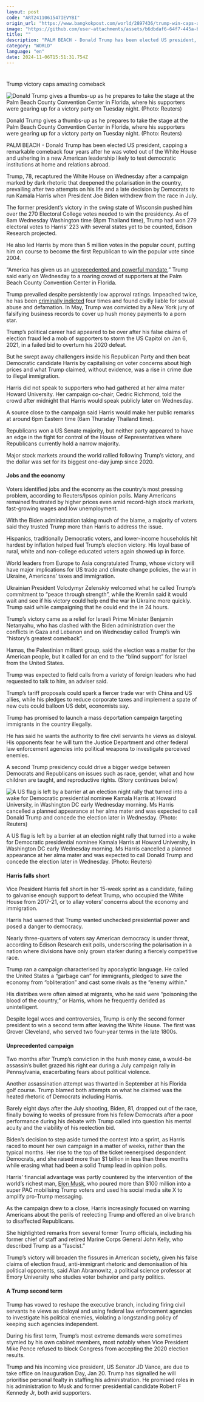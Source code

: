 ```yaml
---
layout: post
code: "ART2411061547IEVYBI"
origin_url: "https://www.bangkokpost.com/world/2897436/trump-win-caps-amazing-comeback"
image: "https://github.com/user-attachments/assets/b6dbdaf6-64f7-445a-b4da-833f83705278"
title: ""
description: "PALM BEACH - Donald Trump has been elected US president, capping a remarkable comeback four years after he was voted out of the White House and ushering in a new American leadership likely to test democratic institutions at home and relations abroad."
category: "WORLD"
language: "en"
date: 2024-11-06T15:51:31.754Z
---
```


# 

Trump victory caps amazing comeback

![Donald Trump gives a thumbs-up as he prepares to take the stage at the Palm Beach County Convention Center in Florida, where his supporters were gearing up for a victory party on Tuesday night. (Photo: Reuters)](https://github.com/user-attachments/assets/83a2d89d-6ebb-4b63-a758-29c26800bc74)

Donald Trump gives a thumbs-up as he prepares to take the stage at the Palm Beach County Convention Center in Florida, where his supporters were gearing up for a victory party on Tuesday night. (Photo: Reuters)

PALM BEACH - Donald Trump has been elected US president, capping a remarkable comeback four years after he was voted out of the White House and ushering in a new American leadership likely to test democratic institutions at home and relations abroad.

Trump, 78, recaptured the White House on Wednesday after a campaign marked by dark rhetoric that deepened the polarisation in the country, prevailing after two attempts on his life and a late decision by Democrats to run Kamala Harris when President Joe Biden withdrew from the race in July.

The former president’s victory in the swing state of Wisconsin pushed him over the 270 Electoral College votes needed to win the presidency. As of 8am Wednesday Washington time (8pm Thailand time), Trump had won 279 electoral votes to Harris’ 223 with several states yet to be counted, Edison Research projected.

He also led Harris by more than 5 million votes in the popular count, putting him on course to become the first Republican to win the popular vote since 2004.

“America has given us an [unprecedented and powerful mandate](https://www.bangkokpost.com/world/2897271/trump-claims-powerful-mandate-after-fox-news-projects-victory),” Trump said early on Wednesday to a roaring crowd of supporters at the Palm Beach County Convention Center in Florida.

Trump prevailed despite persistently low approval ratings. Impeached twice, he has been [criminally indicted](https://www.bangkokpost.com/world/2897418/trump-win-brings-his-criminal-cases-to-a-halt) four times and found civilly liable for sexual abuse and defamation. In May, Trump was convicted by a New York jury of falsifying business records to cover up hush money payments to a porn star.

Trump’s political career had appeared to be over after his false claims of election fraud led a mob of supporters to storm the US Capitol on Jan 6, 2021, in a failed bid to overturn his 2020 defeat.

But he swept away challengers inside his Republican Party and then beat Democratic candidate Harris by capitalising on voter concerns about high prices and what Trump claimed, without evidence, was a rise in crime due to illegal immigration.

Harris did not speak to supporters who had gathered at her alma mater Howard University. Her campaign co-chair, Cedric Richmond, told the crowd after midnight that Harris would speak publicly later on Wednesday.

A source close to the campaign said Harris would make her public remarks at around 6pm Eastern time (6am Thursday Thailand time).

Republicans won a US Senate majority, but neither party appeared to have an edge in the fight for control of the House of Representatives where Republicans currently hold a narrow majority.

Major stock markets around the world rallied following Trump’s victory, and the dollar was set for its biggest one-day jump since 2020.

#### Jobs and the economy

Voters identified jobs and the economy as the country’s most pressing problem, according to Reuters/Ipsos opinion polls. Many Americans remained frustrated by higher prices even amid record-high stock markets, fast-growing wages and low unemployment.

With the Biden administration taking much of the blame, a majority of voters said they trusted Trump more than Harris to address the issue.

Hispanics, traditionally Democratic voters, and lower-income households hit hardest by inflation helped fuel Trump’s election victory. His loyal base of rural, white and non-college educated voters again showed up in force.

World leaders from Europe to Asia congratulated Trump, whose victory will have major implications for US trade and climate change policies, the war in Ukraine, Americans’ taxes and immigration.

Ukrainian President Volodymyr Zelenskiy welcomed what he called Trump’s commitment to “peace through strength”, while the Kremlin said it would wait and see if his victory could help end the war in Ukraine more quickly. Trump said while campaigning that he could end the in 24 hours.

Trump’s victory came as a relief for Israeli Prime Minister Benjamin Netanyahu, who has clashed with the Biden administration over the conflicts in Gaza and Lebanon and on Wednesday called Trump’s win “history’s greatest comeback”.

Hamas, the Palestinian militant group, said the election was a matter for the American people, but it called for an end to the “blind support” for Israel from the United States.

Trump was expected to field calls from a variety of foreign leaders who had requested to talk to him, an adviser said.

Trump’s tariff proposals could spark a fiercer trade war with China and US allies, while his pledges to reduce corporate taxes and implement a spate of new cuts could balloon US debt, economists say.

Trump has promised to launch a mass deportation campaign targeting immigrants in the country illegally.

He has said he wants the authority to fire civil servants he views as disloyal. His opponents fear he will turn the Justice Department and other federal law enforcement agencies into political weapons to investigate perceived enemies.

A second Trump presidency could drive a bigger wedge between Democrats and Republicans on issues such as race, gender, what and how children are taught, and reproductive rights. (Story continues below)

![A US flag is left by a barrier at an election night rally that turned into a wake for Democratic presidential nominee Kamala Harris at Howard University, in Washington DC early Wednesday morning. Ms Harris cancelled a planned appearance at her alma mater and was expected to call Donald Trump and concede the election later in Wednesday. (Photo: Reuters)](https://github.com/user-attachments/assets/d7b90c09-830d-4ec3-9d74-178402600e96)

A US flag is left by a barrier at an election night rally that turned into a wake for Democratic presidential nominee Kamala Harris at Howard University, in Washington DC early Wednesday morning. Ms Harris cancelled a planned appearance at her alma mater and was expected to call Donald Trump and concede the election later in Wednesday. (Photo: Reuters)

#### Harris falls short

Vice President Harris fell short in her 15-week sprint as a candidate, failing to galvanise enough support to defeat Trump, who occupied the White House from 2017-21, or to allay voters’ concerns about the economy and immigration.

Harris had warned that Trump wanted unchecked presidential power and posed a danger to democracy.

Nearly three-quarters of voters say American democracy is under threat, according to Edison Research exit polls, underscoring the polarisation in a nation where divisions have only grown starker during a fiercely competitive race.

Trump ran a campaign characterised by apocalyptic language. He called the United States a “garbage can” for immigrants, pledged to save the economy from “obliteration” and cast some rivals as the “enemy within.”

His diatribes were often aimed at migrants, who he said were “poisoning the blood of the country,” or Harris, whom he frequently derided as unintelligent.

Despite legal woes and controversies, Trump is only the second former president to win a second term after leaving the White House. The first was Grover Cleveland, who served two four-year terms in the late 1800s.

#### Unprecedented campaign

Two months after Trump’s conviction in the hush money case, a would-be assassin’s bullet grazed his right ear during a July campaign rally in Pennsylvania, exacerbating fears about political violence.

Another assassination attempt was thwarted in September at his Florida golf course. Trump blamed both attempts on what he claimed was the heated rhetoric of Democrats including Harris.

Barely eight days after the July shooting, Biden, 81, dropped out of the race, finally bowing to weeks of pressure from his fellow Democrats after a poor performance during his debate with Trump called into question his mental acuity and the viability of his reelection bid.

Biden’s decision to step aside turned the contest into a sprint, as Harris raced to mount her own campaign in a matter of weeks, rather than the typical months. Her rise to the top of the ticket reenergised despondent Democrats, and she raised more than $1 billion in less than three months while erasing what had been a solid Trump lead in opinion polls.

Harris’ financial advantage was partly countered by the intervention of the world’s richest man, [Elon Musk](https://www.bangkokpost.com/world/2897422/what-will-elon-musk-get-for-his-130-million-), who poured more than $100 million into a super PAC mobilising Trump voters and used his social media site X to amplify pro-Trump messaging.

As the campaign drew to a close, Harris increasingly focused on warning Americans about the perils of reelecting Trump and offered an olive branch to disaffected Republicans.

She highlighted remarks from several former Trump officials, including his former chief of staff and retired Marine Corps General John Kelly, who described Trump as a “fascist.”

Trump’s victory will broaden the fissures in American society, given his false claims of election fraud, anti-immigrant rhetoric and demonisation of his political opponents, said Alan Abramowitz, a political science professor at Emory University who studies voter behavior and party politics.

#### A Trump second term

Trump has vowed to reshape the executive branch, including firing civil servants he views as disloyal and using federal law enforcement agencies to investigate his political enemies, violating a longstanding policy of keeping such agencies independent.

During his first term, Trump’s most extreme demands were sometimes stymied by his own cabinet members, most notably when Vice President Mike Pence refused to block Congress from accepting the 2020 election results.

Trump and his incoming vice president, US Senator JD Vance, are due to take office on Inauguration Day, Jan 20. Trump has signalled he will prioritise personal fealty in staffing his administration. He promised roles in his administration to Musk and former presidential candidate Robert F Kennedy Jr, both avid supporters.